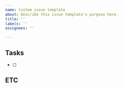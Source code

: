```yaml
---
name: Custom issue template
about: Describe this issue template's purpose here.
title: ''
labels: ''
assignees: ''

---
```


<!-- 이슈 제목은 `[Feature] ${제목}`과 같이 작성헤주세요 -->
<!-- Labels와 Assignees을 등록해주세요 -->

## Tasks

<!-- 진행해야 하는 작업들을 적어주세요 -->

- [ ]

## ETC

<!-- 참고해야 하는 내용이 있다면 적어주세요 -->

